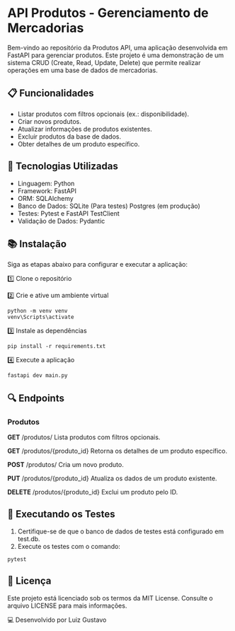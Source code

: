 # API Produtos - Gerenciamento de Mercadorias

Bem-vindo ao repositório da Produtos API, uma aplicação desenvolvida em FastAPI para gerenciar produtos. Este projeto é uma demonstração de um sistema CRUD (Create, Read, Update, Delete) que permite realizar operações em uma base de dados de mercadorias.

## 📋 Funcionalidades
* Listar produtos com filtros opcionais (ex.: disponibilidade).
* Criar novos produtos.
* Atualizar informações de produtos existentes.
* Excluir produtos da base de dados.
* Obter detalhes de um produto específico.

## 🚀 Tecnologias Utilizadas
* Linguagem: Python
* Framework: FastAPI
* ORM: SQLAlchemy
* Banco de Dados: SQLite (Para testes) Postgres (em produção)
* Testes: Pytest e FastAPI TestClient
* Validação de Dados: Pydantic

## 📚 Instalação
Siga as etapas abaixo para configurar e executar a aplicação:

1️⃣ Clone o repositório

2️⃣ Crie e ative um ambiente virtual

~~~~
python -m venv venv
venv\Scripts\activate    
~~~~

3️⃣ Instale as dependências

~~~~
pip install -r requirements.txt
~~~~

4️⃣ Execute a aplicação

~~~~
fastapi dev main.py
~~~~

## 🔍 Endpoints
### Produtos

**GET** /produtos/
Lista produtos com filtros opcionais.

**GET** /produtos/{produto_id}
Retorna os detalhes de um produto específico.

**POST** /produtos/
Cria um novo produto.

**PUT** /produtos/{produto_id}
Atualiza os dados de um produto existente.

**DELETE** /produtos/{produto_id}
Exclui um produto pelo ID.

## 🧪 Executando os Testes

1. Certifique-se de que o banco de dados de testes está configurado em test.db.
2. Execute os testes com o comando:
~~~~
pytest
~~~~

## 📜 Licença
Este projeto está licenciado sob os termos da MIT License. Consulte o arquivo LICENSE para mais informações.

💻 Desenvolvido por Luiz Gustavo

